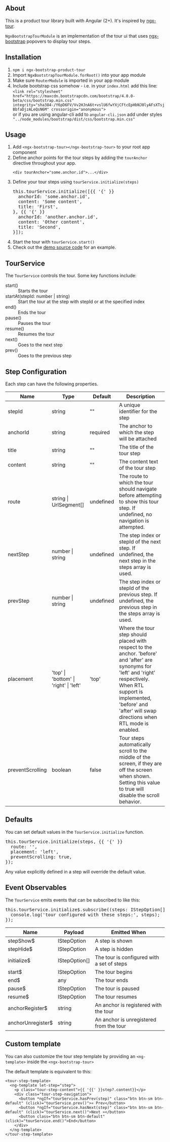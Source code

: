 <h2>About</h2>
<p>This is a product tour library built with Angular (2+). It's inspired by <a tourAnchor="ngx-tour" href="https://github.com/isaacplmann/ngx-tour">ngx-tour</a>.</p>
<p><code>NgxBootstrapTourModule</code> is an implementation of the tour ui that uses <a href="https://valor-software.com/ngx-bootstrap">ngx-bootstrap</a>  popovers to display tour steps.</p>

<h2 tourAnchor="installation">Installation</h2>
<ol>
  <li><code>npm i ngx-bootstrap-product-tour</code></li>
  <li>Import <code>NgxBootstrapTourModule.forRoot()</code> into your app module</li>
  <li>Make sure <code>RouterModule</code> is imported in your app module</li>
  <li>Include bootstrap css somehow - i.e. in your <code>index.html</code> add this line:<br>
    <code>&lt;link rel="stylesheet" href="https://maxcdn.bootstrapcdn.com/bootstrap/4.0.0-beta/css/bootstrap.min.css" integrity="sha384-/Y6pD6FV/Vv2HJnA6t+vslU6fwYXjCFtcEpHbNJ0lyAFsXTsjBbfaDjzALeQsN6M" crossorigin="anonymous"&gt;</code>    <br /> or if you are using angular-cli add to <code>angular-cli.json</code> add under styles
    <code> "../node_modules/bootstrap/dist/css/bootstrap.min.css"</code>
  </li>
</ol>

<h2 tourAnchor="usage">Usage</h2>
<ol>
  <li>Add <code>&lt;ngx-bootstrap-tour&gt;&lt;/ngx-bootstrap-tour&gt;</code> to your root app component</li>
  <li>
    Define anchor points for the tour steps by adding the <code>tourAnchor</code> directive throughout your app.
    <pre><code>&lt;div tourAnchor="some.anchor.id"&gt;...&lt;/div&gt;</code></pre>
  </li>
  <li>
    Define your tour steps using <code>tourService.initialize(steps)</code>
    <pre>
this.tourService.initialize([{{ '{' }}
  anchorId: 'some.anchor.id',
  content: 'Some content',
  title: 'First',
}, {{ '{' }}
  anchorId: 'another.anchor.id',
  content: 'Other content',
  title: 'Second',
}]);</pre>
  </li>
  <li>Start the tour with <code tourAnchor="tourService.start">tourService.start()</code></li>
  <li>Check out the <a href="https://github.com/isaacplmann/ngx-tour/tree/master/src/app/ng-bootstrap">demo source code</a> for
    an example.</li>
</ol>

<h2>TourService</h2>
<p>The <code>TourService</code> controls the tour. Some key functions include:</p>
<dl>
  <dt>start()</dt>
  <dd>Starts the tour</dd>
  <dt>startAt(stepId: number | string)</dt>
  <dd>Start the tour at the step with stepId or at the specified index</dd>
  <dt>end()</dt>
  <dd>Ends the tour</dd>
  <dt>pause()</dt>
  <dd>Pauses the tour</dd>
  <dt>resume()</dt>
  <dd>Resumes the tour</dd>
  <dt>next()</dt>
  <dd>Goes to the next step</dd>
  <dt>prev()</dt>
  <dd>Goes to the previous step</dd>
</dl>

<h2>Step Configuration</h2>
<p>Each step can have the following properties.</p>
<table class="table">
  <thead>
    <tr>
      <th>Name</th>
      <th>Type</th>
      <th>Default</th>
      <th>Description</th>
    </tr>
  </thead>
  <tbody>
    <tr>
      <td>stepId</td>
      <td>string</td>
      <td>""</td>
      <td>A unique identifier for the step</td>
    </tr>
    <tr tourAnchor="config.anchorId">
      <td>anchorId</td>
      <td>string</td>
      <td>required</td>
      <td>The anchor to which the step will be attached</td>
    </tr>
    <tr>
      <td>title</td>
      <td>string</td>
      <td>""</td>
      <td>The title of the tour step</td>
    </tr>
    <tr>
      <td>content</td>
      <td>string</td>
      <td>""</td>
      <td>The content text of the tour step</td>
    </tr>
    <tr tourAnchor="config.route">
      <td>route</td>
      <td>string | UrlSegment[]</td>
      <td>undefined</td>
      <td>
        The route to which the tour should navigate before attempting to show this tour step. If undefined, no navigation is attempted.
      </td>
    </tr>
    <tr tourAnchor="config.nextStep">
      <td>nextStep</td>
      <td>number | string</td>
      <td>undefined</td>
      <td>The step index or stepId of the next step. If undefined, the next step in the steps array is used.</td>
    </tr>
    <tr>
      <td>prevStep</td>
      <td>number | string</td>
      <td>undefined</td>
      <td>The step index or stepId of the previous step. If undefined, the previous step in the steps array is used.</td>
    </tr>
    <tr>
      <td>placement</td>
      <td>'top' | 'bottom' | 'right' | 'left'</td>
      <td><span tourAnchor="config.placement.default">'top'</span></td>
      <td>
        Where the tour step should placed with respect to the anchor. 'before' and 'after' are synonyms for 'left' and 'right' respectively.
        When RTL support is implemented, 'before' and 'after' will swap directions when RTL mode is enabled.
      </td>
    </tr>
    <tr>
      <td>preventScrolling</td>
      <td>boolean</td>
      <td>false</td>
      <td>
        Tour steps automatically scroll to the middle of the screen, if they are off the screen when shown. Setting this value to
        true will disable the scroll behavior.
      </td>
    </tr>
  </tbody>
</table>

<h2>Defaults</h2>
<p>You can set default values in the <code>TourService.initialize</code> function.</p>
<pre>
this.tourService.initialize(steps, {{ '{' }}
  route: '',
  placement: 'left',
  preventScrolling: true,
});
</pre>
<p>Any value explicitly defined in a step will override the default value.</p>

<h2 tourAnchor="events">Event Observables</h2>
<p>The <code>TourService</code> emits events that can be subscribed to like this:</p>
<pre>
this.tourService.initialize$.subscribe((steps: IStepOption[]) => {{ '{' }}
  console.log('tour configured with these steps:', steps);
});
</pre>
<table class="table">
  <thead>
    <tr>
      <th>Name</th>
      <th>Payload</th>
      <th>Emitted When</th>
    </tr>
  </thead>
  <tbody>
    <tr>
      <td>stepShow$</td>
      <td>IStepOption</td>
      <td>A step is shown</td>
    </tr>
    <tr>
      <td>stepHide$</td>
      <td>IStepOption</td>
      <td>A step is hidden</td>
    </tr>
    <tr>
      <td>initialize$</td>
      <td>IStepOption[]</td>
      <td>The tour is configured with a set of steps</td>
    </tr>
    <tr>
      <td>start$</td>
      <td>IStepOption</td>
      <td>The tour begins</td>
    </tr>
    <tr>
      <td>end$</td>
      <td>any</td>
      <td>The tour ends</td>
    </tr>
    <tr>
      <td>pause$</td>
      <td>IStepOption</td>
      <td>The tour is paused</td>
    </tr>
    <tr>
      <td>resume$</td>
      <td>IStepOption</td>
      <td>The tour resumes</td>
    </tr>
    <tr>
      <td>anchorRegister$</td>
      <td>string</td>
      <td>An anchor is registered with the tour</td>
    </tr>
    <tr>
      <td>anchorUnregister$</td>
      <td>string</td>
      <td>An anchor is unregistered from the tour</td>
    </tr>
  </tbody>
</table>

<h2 tourAnchor="template">Custom template</h2>
<p>
  You can also customize the tour step template by providing an <code>&lt;ng-template&gt;</code> inside the <code>&lt;ngx-bootstrap-tour&gt;</code>
</p>
<p>
  The default template is equivalent to this:
</p>
<pre><code>&lt;tour-step-template&gt;
  &lt;ng-template let-step="step"&gt;
    &lt;p class="tour-step-content"&gt;{{ '{{' }}step?.content}}&lt;/p&gt;
    &lt;div class="tour-step-navigation"&gt;
      &lt;button *ngIf="tourService.hasPrev(step)" class="btn btn-sm btn-default" (click)="tourService.prev()"&gt;« Prev&lt;/button&gt;
      &lt;button *ngIf="tourService.hasNext(step)" class="btn btn-sm btn-default" (click)="tourService.next()"&gt;Next »&lt;/button&gt;
      &lt;button class="btn btn-sm btn-default" (click)="tourService.end()"&gt;End&lt;/button&gt;
    &lt;/div&gt;
  &lt;/ng-template&gt;
&lt;/tour-step-template&gt;
</code></pre>